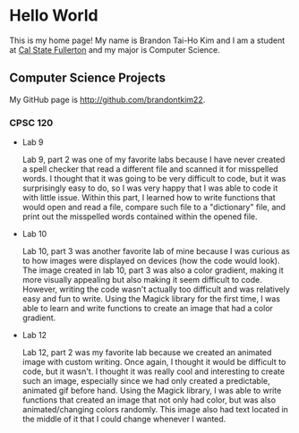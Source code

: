# Hello World

This is my home page! My name is Brandon Tai-Ho Kim and I am a student at [Cal State Fullerton](http://www.fullerton.edu/) and my major is Computer Science.

## Computer Science Projects

My GitHub page is http://github.com/brandontkim22.

### CPSC 120

* Lab 9

    Lab 9, part 2 was one of my favorite labs because I have never created a spell 
    checker that read a different file and scanned it for misspelled words. I thought 
    that it was going to be very difficult to code, but it was surprisingly easy to do, 
    so I was very happy that I was able to code it with little issue. Within this part, 
    I learned how to write functions that would open and read a file, compare such file 
    to a "dictionary" file, and print out the misspelled words contained within the 
    opened file.

* Lab 10

    Lab 10, part 3 was another favorite lab of mine because I was curious as to how 
    images were displayed on devices (how the code would look). The image created in 
    lab 10, part 3 was also a color gradient, making it more visually appealing but 
    also making it seem difficult to code. However, writing the code wasn't actually 
    too difficult and was relatively easy and fun to write. Using the Magick library 
    for the first time, I was able to learn and write functions to create an image that 
    had a color gradient.

* Lab 12

    Lab 12, part 2 was my favorite lab because we created an animated image with custom 
    writing. Once again, I thought it would be difficult to code, but it wasn't. I 
    thought it was really cool and interesting to create such an image, especially 
    since we had only created a predictable, animated gif before hand. Using the 
    Magick library, I was able to write functions that created an image that not only 
    had color, but was also animated/changing colors randomly. This image also had text 
    located in the middle of it that I could change whenever I wanted. 